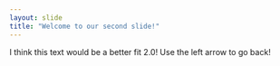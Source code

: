 ```yaml
---
layout: slide
title: "Welcome to our second slide!"
---
```

I think this text would be a better fit 2.0!
Use the left arrow to go back!
